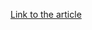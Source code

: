 [Link to the article](https://blog.checkpoint.com/2019/02/27/protecting-against-winrar-vulnerabilities/)
